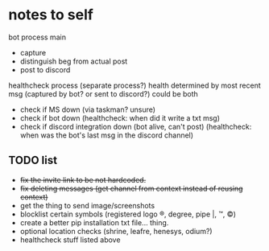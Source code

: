 # notes to self
bot process
main
* capture
* distinguish beg from actual post
* post to discord

healthcheck process (separate process?)
health determined by most recent msg (captured by bot? or sent to discord?)
could be both

* check if MS down (via taskman? unsure)
* check if bot down 
    (healthcheck: when did it write a txt msg)
* check if discord integration down (bot alive, can't post)
    (healthcheck: when was the bot's last msg in the discord channel)
    
## TODO list
* ~~fix the invite link to be not hardcoded.~~
* ~~fix deleting messages (get channel from context instead of reusing context)~~
* get the thing to send image/screenshots
* blocklist certain symbols (registered logo ®, degree, pipe |, ™, ©)
* create a better pip installation txt file... thing.
* optional location checks (shrine, leafre, henesys, odium?)
* healthcheck stuff listed above